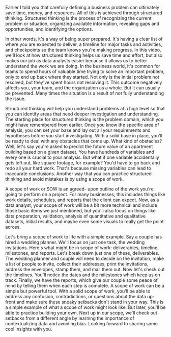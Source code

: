 
Earlier I told you that carefully defining a business problem can ultimately save time, money, and resources. All of this is achieved through structured thinking. Structured thinking is the process of recognizing the current problem or situation, organizing available information, revealing gaps and opportunities, and identifying the options. 

In other words, it's a way of being super prepared. It's having a clear list of where you are expected to deliver, a timeline for major tasks and activities, and checkpoints so the team knows you're making progress. In this video, we'll look at how structured thinking helps us save time and effort, but also makes our job as data analysts easier because it allows us to better understand the work we are doing. In the business world, it's common for teams to spend hours of valuable time trying to solve an important problem, only to end up back where they started. Not only is the initial problem not resolved, but they've spent hours not resolving it. This outcome negatively affects you, your team, and the organization as a whole. But it can usually be prevented. Many times the situation is a result of not fully understanding the issue. 

Structured thinking will help you understand problems at a high level so that you can identify areas that need deeper investigation and understanding. The starting place for structured thinking is the problem domain, which you might have remembered from earlier. Once you know the specific area of analysis, you can set your base and lay out all your requirements and hypotheses before you start investigating. With a solid base in place, you'll be ready to deal with any obstacles that come up. What kind of obstacles? Well, let's say you're asked to predict the future value of an apartment building based on a given dataset. You have hundreds of variables and every one is crucial to your analysis. But what if one variable accidentally gets left out, like square footage, for example? You'd have to go back and redo all your hard work. That's because missing variables can lead to inaccurate conclusions. Another way that you can practice structured thinking and avoid mistakes is by using a scope of work. 

A scope of work or SOW is an agreed- upon outline of the work you're going to perform on a project. For many businesses, this includes things like work details, schedules, and reports that the client can expect. Now, as a data analyst, your scope of work will be a bit more technical and include those basic items we just mentioned, but you'll also focus on things like data preparation, validation, analysis of quantitative and qualitative datasets, initial results, and maybe even some visuals to really get the point across. 

Let's bring a scope of work to life with a simple example. Say a couple has hired a wedding planner. We'll focus on just one task, the wedding invitations. Here's what might be in scope of work: deliverables, timeline, milestones, and reports. Let's break down just one of these, deliverables. The wedding planner and couple will need to decide on the invitation, make a list of people to invite, collect their addresses, print the invitations, address the envelopes, stamp them, and mail them out. Now let's check out the timelines. You'll notice the dates and the milestones which keep us on track. Finally, we have the reports, which give our couple some peace of mind by telling them when each step is complete. A scope of work can be a simple but powerful tool. With a solid scope of work, you'll be able to address any confusion, contradictions, or questions about the data up- front and make sure these sneaky setbacks don't stand in your way. This is a simple example of what a scope of work might look like. But later, you'll be able to practice building your own. Next up in our scope, we'll check out setbacks from a different angle by learning the importance of contextualizing data and avoiding bias. Looking forward to sharing some cool insights with you.